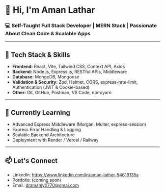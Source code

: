 # 👋 Hi, I'm Aman Lathar

### 💻 Self-Taught Full Stack Developer | MERN Stack | Passionate About Clean Code & Scalable Apps

---

## 🚀 Tech Stack & Skills

- **Frontend:** React, Vite, Tailwind CSS, Context API, Axios  
- **Backend:** Node.js, Express.js, RESTful APIs, Middleware  
- **Database:** MongoDB, Mongoose  
- **Validation & Security:** Zod, Helmet, CORS, express-rate-limit, Authentication (JWT & Cookie-based)  
- **Other:** Git, GitHub, Postman, VS Code, npm/yarn

---

## 🧠 Currently Learning

- Advanced Express Middleware (Morgan, Multer, express-session)
- Express Error Handling & Logging
- Scalable Backend Architecture
- Deployment with Render / Vercel / Railway

---

## 📫 Let's Connect

- LinkedIn: https://www.linkedin.com/in/aman-lather-54619135a
- Portfolio: (coming soon)
- Email: dramanjy0770@gmai.com

